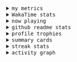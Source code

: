 <details>
  <summary>
    <samp>my metrics</samp>
  </summary>
  <br>

  ![🐳](https://github.com/kkhys/kkhys/blob/main/github-metrics.svg)
</details>

<details>
  <summary>
    <samp>WakaTime stats</samp>
  </summary>
  <br>

<!--START_SECTION:waka-->
![Code Time](http://img.shields.io/badge/Code%20Time-7%2C585%20hrs%2014%20mins-blue)

**🐱 My GitHub Data** 

> 📦 6.0 MB Used in GitHub's Storage 
 > 
> 🏆 2,717 Contributions in the Year 2025
 > 
> 💼 Opted to Hire
 > 
> 📜 19 Public Repositories 
 > 
> 🔑 26 Private Repositories 
 > 
**I'm an Early 🐤** 

```text
🌞 Morning                9654 commits        ███████░░░░░░░░░░░░░░░░░░   26.13 % 
🌆 Daytime                10432 commits       ███████░░░░░░░░░░░░░░░░░░   28.24 % 
🌃 Evening                14456 commits       ██████████░░░░░░░░░░░░░░░   39.13 % 
🌙 Night                  2404 commits        ██░░░░░░░░░░░░░░░░░░░░░░░   06.51 % 
```
📅 **I'm Most Productive on Wednesday** 

```text
Monday                   4918 commits        ███░░░░░░░░░░░░░░░░░░░░░░   13.31 % 
Tuesday                  5479 commits        ████░░░░░░░░░░░░░░░░░░░░░   14.83 % 
Wednesday                5577 commits        ████░░░░░░░░░░░░░░░░░░░░░   15.10 % 
Thursday                 5550 commits        ████░░░░░░░░░░░░░░░░░░░░░   15.02 % 
Friday                   5271 commits        ████░░░░░░░░░░░░░░░░░░░░░   14.27 % 
Saturday                 4572 commits        ███░░░░░░░░░░░░░░░░░░░░░░   12.37 % 
Sunday                   5579 commits        ████░░░░░░░░░░░░░░░░░░░░░   15.10 % 
```


📊 **This Week I Spent My Time On** 

```text
🕑︎ Time Zone: Asia/Tokyo

💬 Programming Languages: 
Other                    22 hrs 30 mins      ████████████░░░░░░░░░░░░░   48.34 % 
TypeScript               12 hrs 52 mins      ███████░░░░░░░░░░░░░░░░░░   27.65 % 
MDX                      6 hrs 6 mins        ███░░░░░░░░░░░░░░░░░░░░░░   13.13 % 
JavaScript               2 hrs 55 mins       ██░░░░░░░░░░░░░░░░░░░░░░░   06.28 % 
JSON                     58 mins             █░░░░░░░░░░░░░░░░░░░░░░░░   02.10 % 

🔥 Editors: 
Chrome                   28 hrs 5 mins       ███████████████░░░░░░░░░░   60.30 % 
WebStorm                 18 hrs 29 mins      ██████████░░░░░░░░░░░░░░░   39.70 % 

💻 Operating System: 
Mac                      46 hrs 34 mins      █████████████████████████   100.00 % 
```


 Last Updated on 2025/09/29 19:04:14 UTC
<!--END_SECTION:waka-->
</details>

<details>
  <summary>
    <samp>now playing</samp>
  </summary>
  <br>

  [![🐟](https://spotify-github-profile.kittinanx.com/api/view?uid=31bo5yuxjgmecenqavrcmndnpt2m&cover_image=true&theme=default&show_offline=true&background_color=121212&interchange=false&bar_color_cover=false&bar_color=58c454)](https://github.com/kittinan/spotify-github-profile)
</details>

<details>
  <summary>
    <samp>github readme stats</samp>
  </summary>
  <br>

  <div> 
    <img alt="🐠" src="https://github-readme-stats.vercel.app/api?username=kkhys&count_private=true&show_icons=true&theme=dark&include_all_commits=true" />
    <img alt="🐟" src="https://github-readme-stats.vercel.app/api/top-langs/?username=kkhys&layout=compact&theme=dark&langs_count=10&hide=HTML,CSS,SCSS" />
  </div>
</details>

<details>
  <summary>
    <samp>profile trophies</samp>
  </summary>
  <br>

  [![🐬](https://github-profile-trophy.vercel.app/?username=kkhys&rank=SECRET,SSS,SS,S,AAA,AA,A&theme=darkhub&row=1&margin-w=10&no-bg=true)](https://github.com/ryo-ma/github-profile-trophy)
</details>

<details>
  <summary>
    <samp>summary cards</samp>
  </summary>
  <br>

  [![🐋](https://github-profile-summary-cards.vercel.app/api/cards/profile-details?username=kkhys&theme=github_dark)](https://github.com/vn7n24fzkq/github-profile-summary-cards)
  [![🦑](https://github-profile-summary-cards.vercel.app/api/cards/repos-per-language?username=kkhys&theme=github_dark)](https://github.com/vn7n24fzkq/github-profile-summary-cards)
  [![🦭](https://github-profile-summary-cards.vercel.app/api/cards/most-commit-language?username=kkhys&theme=github_dark)](https://github.com/vn7n24fzkq/github-profile-summary-cards)
  [![🦀](https://github-profile-summary-cards.vercel.app/api/cards/stats?username=kkhys&theme=github_dark)](https://github.com/vn7n24fzkq/github-profile-summary-cards)
  [![🦈](https://github-profile-summary-cards.vercel.app/api/cards/productive-time?username=kkhys&theme=github_dark)](https://github.com/vn7n24fzkq/github-profile-summary-cards)
</details>

<details>
  <summary>
    <samp>streak stats</samp>
  </summary>
  <br>

  [![🐠](https://github-readme-streak-stats.herokuapp.com?user=kkhys&theme=dark)](https://github.com/DenverCoder1/github-readme-streak-stats)
</details>

<details>
  <summary>
    <samp>activity graph</samp>
  </summary>
  <br>

  [![🐡](https://github-readme-activity-graph.vercel.app/graph?username=kkhys&theme=xcode)](https://github.com/ashutosh00710/github-readme-activity-graph)
</details>
